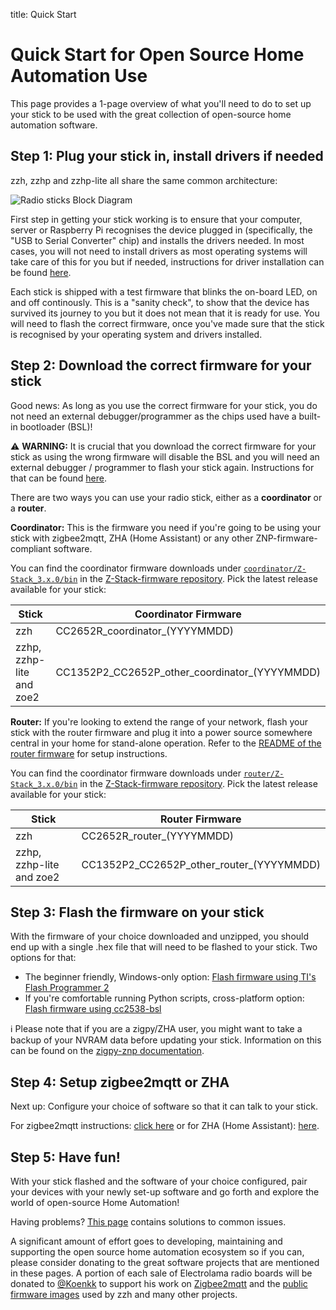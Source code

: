 title: Quick Start

# Quick Start for Open Source Home Automation Use

This page provides a 1-page overview of what you'll need to do to set up your stick to be used with the great collection of open-source home automation software.


## Step 1: Plug your stick in, install drivers if needed

zzh, zzhp and zzhp-lite all share the same common architecture:

![Radio sticks Block Diagram](/_assets/radio-sticks-block.png)

First step in getting your stick working is to ensure that your computer, server or Raspberry Pi recognises the device plugged in (specifically, the "USB to Serial Converter" chip) and installs the drivers needed. In most cases, you will not need to install drivers as most operating systems will take care of this for you but if needed, instructions for driver installation can be found [here](/radio-docs/drivers/).

Each stick is shipped with a test firmware that blinks the on-board LED, on and off continously. This is a "sanity check", to show that the device has survived its journey to you but it does not mean that it is ready for use. You will need to flash the correct firmware, once you've made sure that the stick is recognised by your operating system and drivers installed.


## Step 2: Download the correct firmware for your stick

Good news: As long as you use the correct firmware for your stick, you do not need an external debugger/programmer as the chips used have a built-in bootloader (BSL)! 

<p class="warn">⚠️ <b>WARNING:</b> It is crucial that you download the correct firmware for your stick as using the wrong firmware will disable the BSL and you will need an external debugger / programmer to flash your stick again. Instructions for that can be found <a href="/radio-docs/advanced/flash-jtag/">here</a>.</p>

There are two ways you can use your radio stick, either as a **coordinator** or a **router**.

**Coordinator:** This is the firmware you need if you're going to be using your stick with zigbee2mqtt, ZHA (Home Assistant) or any other ZNP-firmware-compliant software.  

You can find the coordinator firmware downloads under [`coordinator/Z-Stack_3.x.0/bin`](https://github.com/Koenkk/Z-Stack-firmware/tree/master/coordinator/Z-Stack_3.x.0/bin) in the [Z-Stack-firmware repository](https://github.com/Koenkk/Z-Stack-firmware). Pick the latest release available for your stick:

| Stick | Coordinator Firmware |
|--|--|
| zzh | CC2652R_coordinator_(YYYYMMDD) |
| zzhp, zzhp-lite and zoe2 | CC1352P2_CC2652P_other_coordinator_(YYYYMMDD) |


**Router:** If you're looking to extend the range of your network, flash your stick with the router firmware and plug it into a power source somewhere central in your home for stand-alone operation. Refer to the [README of the router firmware](https://github.com/Koenkk/Z-Stack-firmware/blob/master/router/Z-Stack_3.x.0/bin/README.md) for setup instructions.
 
You can find the coordinator firmware downloads under [`router/Z-Stack_3.x.0/bin`](https://github.com/Koenkk/Z-Stack-firmware/tree/master/router/Z-Stack_3.x.0/bin) in the [Z-Stack-firmware repository](https://github.com/Koenkk/Z-Stack-firmware). Pick the latest release available for your stick:

| Stick | Router Firmware |
|--|--|
| zzh | CC2652R_router_(YYYYMMDD) |
| zzhp, zzhp-lite and zoe2 | CC1352P2_CC2652P_other_router_(YYYYMMDD) |


## Step 3: Flash the firmware on your stick

With the firmware of your choice downloaded and unzipped, you should end up with a single .hex file that will need to be flashed to your stick. Two options for that:

  - The beginner friendly, Windows-only option: [Flash firmware using TI's Flash Programmer 2](/radio-docs/flash-ti-flash-prog/)
  - If you're comfortable running Python scripts, cross-platform option: [Flash firmware using cc2538-bsl](/radio-docs/flash-cc-bsl/)

<p class="info">ℹ️ Please note that if you are a zigpy/ZHA user, you might want to take a backup of your NVRAM data before updating your stick. Information on this can be found on the <a href="https://github.com/zigpy/zigpy-znp/blob/dev/TOOLS.md#backup-and-restore">zigpy-znp documentation</a>.</p>

## Step 4: Setup zigbee2mqtt or ZHA

Next up: Configure your choice of software so that it can talk to your stick.

For zigbee2mqtt instructions: [click here](/radio-docs/zigbee2mqtt/) or for ZHA (Home Assistant): [here](/radio-docs/zha-home-assistant/).


## Step 5: Have fun!

With your stick flashed and the software of your choice configured, pair your devices with your newly set-up software and go forth and explore the world of open-source Home Automation!

Having problems? [This page](/radio-docs/troubleshooting/) contains solutions to common issues.

A significant amount of effort goes to developing, maintaining and supporting the open source home automation ecosystem so if you can, please consider donating to the great software projects that are mentioned in these pages. A portion of each sale of Electrolama radio boards will be donated to [@Koenkk](https://github.com/Koenkk/) to support his work on [Zigbee2mqtt](https://github.com/Koenkk/zigbee2mqtt) and the [public firmware images](https://github.com/Koenkk/Z-Stack-firmware) used by zzh and many other projects.
